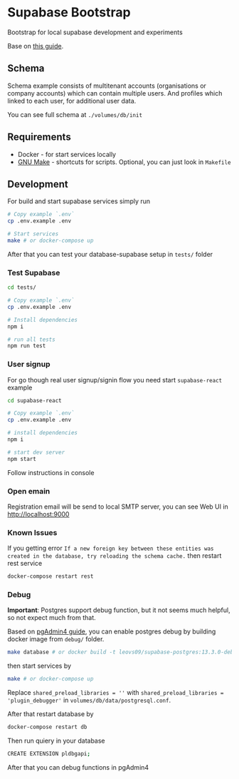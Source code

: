 # Supabase Bootstrap

Bootstrap for local supabase development and experiments

Base on [this guide](https://supabase.com/docs/guides/hosting/docker).

## Schema

Schema example consists of multitenant accounts (organisations or company accounts) which can contain multiple users. And profiles which linked to each user, for additional user data.

You can see full schema at `./volumes/db/init`

## Requirements

* Docker - for start services locally
* [GNU Make](https://www.gnu.org/software/make/manual/make.html) - shortcuts for scripts. Optional, you can just look in `Makefile`

## Development

For build and start supabase services simply run

```bash
# Copy example `.env`
cp .env.example .env

# Start services
make # or docker-compose up
```

After that you can test your database-supabase setup in `tests/` folder

### Test Supabase

```bash
cd tests/

# Copy example `.env`
cp .env.example .env

# Install dependencies
npm i

# run all tests
npm run test
```

### User signup

For go though real user signup/signin flow you need start `supabase-react` example

```bash
cd supabase-react

# Copy example `.env`
cp .env.example .env

# install dependencies
npm i

# start dev server
npm start
```

Follow instructions in console

### Open emain

Registration email will be send to local SMTP server, you can see Web UI in <http://localhost:9000>

### Known Issues

If you getting error `If a new foreign key between these entities was created in the database, try reloading the schema cache.` then restart rest service

```bash
docker-compose restart rest
```

### Debug

**Important**: Postgres support debug function, but it not seems much helpful, so not expect much from that.

Based on [pgAdmin4 guide](https://www.pgadmin.org/docs/pgadmin4/development/debugger.html), you can enable postgres debug by building docker image from `debug/` folder.

```bash
make database # or docker build -t leovs09/supabase-postgres:13.3.0-debug ./debug
```

then start services by

```bash
make # or docker-compose up
```

Replace `shared_preload_libraries = ''` with `shared_preload_libraries = 'plugin_debugger'` in `volumes/db/data/postgresql.conf`.

After that restart database by

```bash
docker-compose restart db 
```

Then run quiery in your database

```bash
CREATE EXTENSION pldbgapi;
```

After that you can debug functions in pgAdmin4
